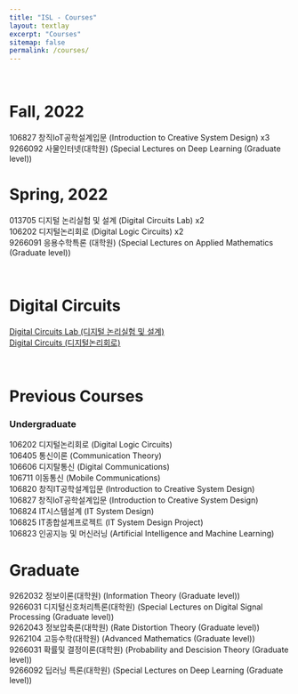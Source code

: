 ```yaml
--- 
title: "ISL - Courses"
layout: textlay
excerpt: "Courses"
sitemap: false
permalink: /courses/
---
```


<p>&nbsp;</p>

# Fall, 2022
106827 창직IoT공학설계입문 (Introduction to Creative System Design) x3 <br />
9266092 사물인터넷(대학원) (Special Lectures on Deep Learning (Graduate level))

# Spring, 2022
013705 디지털 논리실험 및 설계 (Digital Circuits Lab) x2 <br />
106202 디지털논리회로 (Digital Logic Circuits) x2 <br />
9266091 응용수학특론 (대학원) (Special Lectures on Applied Mathematics (Graduate level))

<p>&nbsp;</p>

# Digital Circuits
<a href="https://plain-rise-211.notion.site/b620a5e2fa7e4a9594a4c997c045ac96">Digital Circuits Lab (디지털 논리실험 및 설계)</a><br />
<a href="https://plain-rise-211.notion.site/2022-1-363ba5542cfd48bfb22412558c0216ba">Digital Circuits (디지털논리회로)</a>

<p>&nbsp;</p>

# Previous Courses
### Undergraduate
106202 디지털논리회로 (Digital Logic Circuits) <br />
106405 통신이론 (Communication Theory)<br />
106606 디지탈통신 (Digital Communications)<br />
106711 이동통신 (Mobile Communications)<br />
106820 창직IT공학설계입문 (Introduction to Creative System Design)<br />
106827 창직IoT공학설계입문 (Introduction to Creative System Design)<br />
106824 IT시스템설계 (IT System Design)<br />
106825 IT종합설계프로젝트  (IT System Design Project)<br />
106823 인공지능 및 머신러닝 (Artificial Intelligence and Machine Learning)

# Graduate
9262032 정보이론(대학원) (Information Theory (Graduate level))<br />
9266031 디지털신호처리특론(대학원) (Special Lectures on Digital Signal Processing (Graduate level))<br />
9262043 정보압축론(대학원) (Rate Distortion Theory (Graduate level))<br />
9262104 고등수학(대학원) (Advanced Mathematics (Graduate level))<br />
9266031 확률및 결정이론(대학원) (Probability and Descision Theory (Graduate level))<br />
9266092 딥러닝 특론(대학원) (Special Lectures on Deep Learning (Graduate level))
